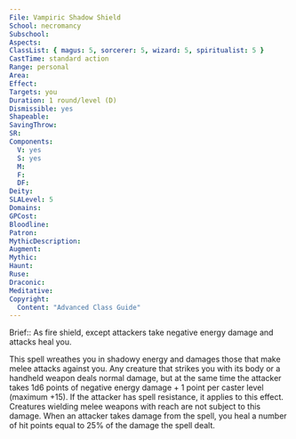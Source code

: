 ```yaml
---
File: Vampiric Shadow Shield
School: necromancy
Subschool: 
Aspects: 
ClassList: { magus: 5, sorcerer: 5, wizard: 5, spiritualist: 5 }
CastTime: standard action
Range: personal
Area: 
Effect: 
Targets: you
Duration: 1 round/level (D)
Dismissible: yes
Shapeable: 
SavingThrow: 
SR: 
Components:
  V: yes
  S: yes
  M: 
  F: 
  DF: 
Deity: 
SLALevel: 5
Domains: 
GPCost: 
Bloodline: 
Patron: 
MythicDescription: 
Augment: 
Mythic: 
Haunt: 
Ruse: 
Draconic: 
Meditative: 
Copyright:
  Content: "Advanced Class Guide"
---
```

Brief:: As fire shield, except attackers take negative energy damage and attacks heal you.

This spell wreathes you in shadowy energy and damages those that make melee attacks against you. Any creature that strikes you with its body or a handheld weapon deals normal damage, but at the same time the attacker takes 1d6 points of negative energy damage + 1 point per caster level (maximum +15). If the attacker has spell resistance, it applies to this effect. Creatures wielding melee weapons with reach are not subject to this damage.  When an attacker takes damage from the spell, you heal a number of hit points equal to 25% of the damage the spell dealt.
